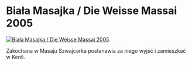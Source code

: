 Biała Masajka / Die Weisse Massai 2005 
=============
[![Biała Masajka / Die Weisse Massai 2005 ](http://vidos.pl/images/player.gif)](http://vidos.pl/biala-masajka-die-weisse-massai-2005)

 Zakochana w Masaju Szwajcarka postanawia za niego wyjść i zamieszkać w Kenii.  
